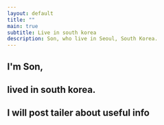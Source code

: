 ```yaml
---
layout: default
title: ""
main: true
subtitle: Live in south korea
description: Son, who live in Seoul, South Korea.
---
```

<div class="intro-animation">
<section class="explanation">
    <h1 class="intro">
    I'm Son,
    </h1>
    <h1 class="intro">lived in south korea.
    </h1>
    <h2 class="intro">I will post tailer about useful info</h2>
</section>
</div>
<!-- {% include resume.html %} -->
